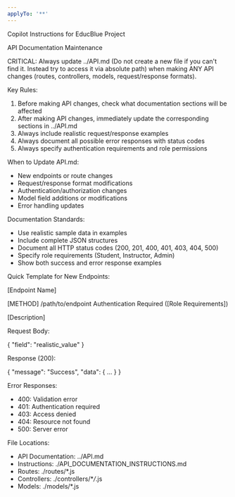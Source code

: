 ```yaml
---
applyTo: '**'
---
```


Copilot Instructions for EducBlue Project

API Documentation Maintenance

CRITICAL: Always update ../API.md (Do not create a new file if you can't find it. Instead try to access it via absolute path) when making ANY API changes (routes, controllers, models, request/response formats).

Key Rules:

1. Before making API changes, check what documentation sections will be affected
2. After making API changes, immediately update the corresponding sections in ../API.md
3. Always include realistic request/response examples
4. Always document all possible error responses with status codes
5. Always specify authentication requirements and role permissions

When to Update API.md:

- New endpoints or route changes
- Request/response format modifications
- Authentication/authorization changes
- Model field additions or modifications
- Error handling updates

Documentation Standards:

- Use realistic sample data in examples
- Include complete JSON structures
- Document all HTTP status codes (200, 201, 400, 401, 403, 404, 500)
- Specify role requirements (Student, Instructor, Admin)
- Show both success and error response examples

Quick Template for New Endpoints:

[Endpoint Name]

[METHOD] /path/to/endpoint
Authentication Required ([Role Requirements])

[Description]

Request Body:

{
"field": "realistic_value"
}

Response (200):

{
"message": "Success",
"data": { ... }
}

Error Responses:

- 400: Validation error
- 401: Authentication required
- 403: Access denied
- 404: Resource not found
- 500: Server error

File Locations:

- API Documentation: ../API.md
- Instructions: ./API_DOCUMENTATION_INSTRUCTIONS.md
- Routes: ./routes/\*.js
- Controllers: ./controllers/\*_/_.js
- Models: ./models/\*.js
